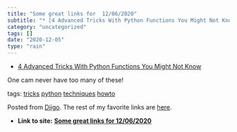```yaml
---
title: "Some great links for  12/06/2020"
subtitle: "* [4 Advanced Tricks With Python Functions You Might Not Know](<https://link.medium.com/iszX4UbdYbb>..."
category: "uncategorized"
tags: []
date: "2020-12-05"
type: "rain"
---
```

* [4 Advanced Tricks With Python Functions You Might Not Know](<https://link.medium.com/iszX4UbdYbb>)

One cam never have too many of these!

tags: [tricks](<https://www.diigo.com/user/pitosalas/tricks>)
[python](<https://www.diigo.com/user/pitosalas/python>)
[techniques](<https://www.diigo.com/user/pitosalas/techniques>)
[howto](<https://www.diigo.com/user/pitosalas/howto>)

Posted from [Diigo](<https://www.diigo.com>). The rest of my favorite links
are [here](<https://www.diigo.com/user/pitosalas>).


* **Link to site:** **[Some great links for  12/06/2020](None)**